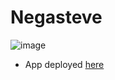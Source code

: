 # Negasteve

![image](https://github.com/tducasse/negasteve/assets/11507599/4bc8801e-bb53-4536-b32b-6ffffcd42913)

- App deployed [here](https://tducasse.itch.io/negasteve)
